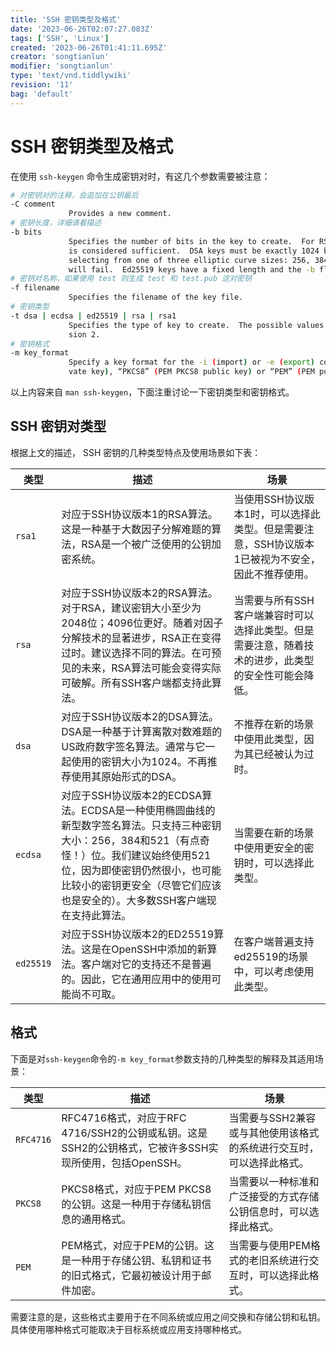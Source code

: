 ```yaml
---
title: 'SSH 密钥类型及格式'
date: '2023-06-26T02:07:27.083Z'
tags: ['SSH', 'Linux']
created: '2023-06-26T01:41:11.695Z'
creator: 'songtianlun'
modifier: 'songtianlun'
type: 'text/vnd.tiddlywiki'
revision: '11'
bag: 'default'
---
```


<!-- Exported from TiddlyWiki at 17:06, 22nd 七月 2023 -->

# SSH 密钥类型及格式

在使用 `ssh-keygen` 命令生成密钥对时，有这几个参数需要被注意：

```bash
# 对密钥对的注释，会追加在公钥最后
-C comment
             Provides a new comment.
# 密钥长度，详细请看描述
-b bits
             Specifies the number of bits in the key to create.  For RSA keys, the minimum size is 1024 bits and the default is 2048 bits.  Generally, 2048 bits
             is considered sufficient.  DSA keys must be exactly 1024 bits as specified by FIPS 186-2.  For ECDSA keys, the -b flag determines the key length by
             selecting from one of three elliptic curve sizes: 256, 384 or 521 bits.  Attempting to use bit lengths other than these three values for ECDSA keys
             will fail.  Ed25519 keys have a fixed length and the -b flag will be ignored.
# 密钥对名称，如果使用 test 则生成 test 和 test.pub 这对密钥
-f filename
             Specifies the filename of the key file.
# 密钥类型
-t dsa | ecdsa | ed25519 | rsa | rsa1
             Specifies the type of key to create.  The possible values are “rsa1” for protocol version 1 and “dsa”, “ecdsa”, “ed25519”, or “rsa” for protocol ver‐
             sion 2.
# 密钥格式
-m key_format
             Specify a key format for the -i (import) or -e (export) conversion options.  The supported key formats are: “RFC4716” (RFC 4716/SSH2 public or pri‐
             vate key), “PKCS8” (PEM PKCS8 public key) or “PEM” (PEM public key).  The default conversion format is “RFC4716”.
```

以上内容来自 `man ssh-keygen`，下面注重讨论一下密钥类型和密钥格式。

## SSH 密钥对类型

根据上文的描述，  SSH 密钥的几种类型特点及使用场景如下表：

|     类型    |                                                                       描述                                                                      |                          场景                          |
|-----------|-----------------------------------------------------------------------------------------------------------------------------------------------|------------------------------------------------------|
|   `rsa1`  | 对应于SSH协议版本1的RSA算法。这是一种基于大数因子分解难题的算法，RSA是一个被广泛使用的公钥加密系统。                                                                                       | 当使用SSH协议版本1时，可以选择此类型。但是需要注意，SSH协议版本1已被视为不安全，因此不推荐使用。 |
|   `rsa`   | 对应于SSH协议版本2的RSA算法。对于RSA，建议密钥大小至少为2048位；4096位更好。随着对因子分解技术的显著进步，RSA正在变得过时。建议选择不同的算法。在可预见的未来，RSA算法可能会变得实际可破解。所有SSH客户端都支持此算法。                     | 当需要与所有SSH客户端兼容时可以选择此类型。但是需要注意，随着技术的进步，此类型的安全性可能会降低。  |
|   `dsa`   | 对应于SSH协议版本2的DSA算法。DSA是一种基于计算离散对数难题的US政府数字签名算法。通常与它一起使用的密钥大小为1024。不再推荐使用其原始形式的DSA。                                                             | 不推荐在新的场景中使用此类型，因为其已经被认为过时。                           |
|  `ecdsa`  | 对应于SSH协议版本2的ECDSA算法。ECDSA是一种使用椭圆曲线的新型数字签名算法。只支持三种密钥大小：256，384和521（有点奇怪！）位。我们建议始终使用521位，因为即使密钥仍然很小，也可能比较小的密钥更安全（尽管它们应该也是安全的）。大多数SSH客户端现在支持此算法。 | 当需要在新的场景中使用更安全的密钥时，可以选择此类型。                          |
| `ed25519` |                                  对应于SSH协议版本2的ED25519算法。这是在OpenSSH中添加的新算法。客户端对它的支持还不是普遍的。因此，它在通用应用中的使用可能尚不可取。                                  | 在客户端普遍支持ed25519的场景中，可以考虑使用此类型。                       |

## 格式

下面是对`ssh-keygen`命令的`-m key_format`参数支持的几种类型的解释及其适用场景：

|     类型    |                                  描述                                  |                  场景                  |
|-----------|----------------------------------------------------------------------|--------------------------------------|
| `RFC4716` | RFC4716格式，对应于RFC 4716/SSH2的公钥或私钥。这是SSH2的公钥格式，它被许多SSH实现所使用，包括OpenSSH。 | 当需要与SSH2兼容或与其他使用该格式的系统进行交互时，可以选择此格式。 |
|  `PKCS8`  |                           PKCS8格式，对应于PEM PKCS8的公钥。这是一种用于存储私钥信息的通用格式。 |   当需要以一种标准和广泛接受的方式存储公钥信息时，可以选择此格式。   |
|   `PEM`   |                  PEM格式，对应于PEM的公钥。这是一种用于存储公钥、私钥和证书的旧式格式，它最初被设计用于邮件加密。 |    当需要与使用PEM格式的老旧系统进行交互时，可以选择此格式。    |

需要注意的是，这些格式主要用于在不同系统或应用之间交换和存储公钥和私钥。具体使用哪种格式可能取决于目标系统或应用支持哪种格式。
